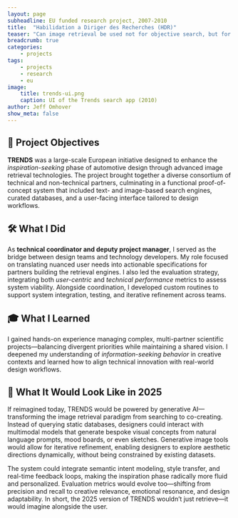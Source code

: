 ```yaml
---
layout: page
subheadline: EU funded research project, 2007-2010
title:  "Habilidation a Diriger des Recherches (HDR)"
teaser: "Can image retrieval be used not for objective search, but for inspiration finding?"
breadcrumb: true
categories:
    - projects
tags:
    - projects
    - research
    - eu
image:
    title: trends-ui.png
    caption: UI of the Trends search app (2010)
author: Jeff Omhover
show_meta: false
---
```

## 🚀 Project Objectives

**TRENDS** was a large-scale European initiative designed to enhance the *inspiration-seeking* phase of automotive design through advanced image retrieval technologies. The project brought together a diverse consortium of technical and non-technical partners, culminating in a functional proof-of-concept system that included text- and image-based search engines, curated databases, and a user-facing interface tailored to design workflows.

## 🛠️ What I Did

As **technical coordinator and deputy project manager**, I served as the bridge between design teams and technology developers. My role focused on translating nuanced user needs into actionable specifications for partners building the retrieval engines. I also led the evaluation strategy, integrating both *user-centric* and *technical performance* metrics to assess system viability. Alongside coordination, I developed custom routines to support system integration, testing, and iterative refinement across teams.

## 🎓 What I Learned

I gained hands-on experience managing complex, multi-partner scientific projects—balancing divergent priorities while maintaining a shared vision. I deepened my understanding of *information-seeking behavior* in creative contexts and learned how to align technical innovation with real-world design workflows.

## 🔮 What It Would Look Like in 2025

If reimagined today, TRENDS would be powered by generative AI—transforming the image retrieval paradigm from searching to co-creating. Instead of querying static databases, designers could interact with multimodal models that generate bespoke visual concepts from natural language prompts, mood boards, or even sketches. Generative image tools would allow for iterative refinement, enabling designers to explore aesthetic directions dynamically, without being constrained by existing datasets.

The system could integrate semantic intent modeling, style transfer, and real-time feedback loops, making the inspiration phase radically more fluid and personalized. Evaluation metrics would evolve too—shifting from precision and recall to creative relevance, emotional resonance, and design adaptability. In short, the 2025 version of TRENDS wouldn’t just retrieve—it would imagine alongside the user.
